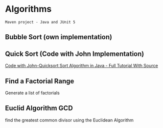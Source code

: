 # Algorithms

`Maven project - Java and JUnit 5`

## Bubble Sort (own implementation)

## Quick Sort (Code with John Implementation)
[Code with John-Quicksort Sort Algorithm in Java - Full Tutorial With Source
](https://www.youtube.com/watch?v=h8eyY7dIiN4&t=1292s)

## Find a Factorial Range
Generate a list of factorials 

## Euclid Algorithm GCD
find the greatest common divisor using the Euclidean Algorithm 